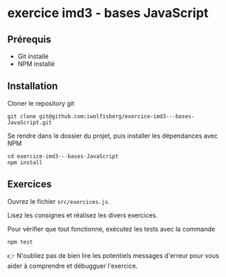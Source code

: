 # exercice imd3 - bases JavaScript

## Prérequis

- Git installé
- NPM installé

## Installation

Cloner le repository git

```
git clone git@github.com:iwolfisberg/exercice-imd3---bases-JavaScript.git
```

Se rendre dans le dossier du projet, puis installer les dépendances avec NPM

```
cd exercice-imd3---bases-JavaScript
npm install
```

## Exercices

Ouvrez le fichier `src/exercices.js`.

Lisez les consignes et réalisez les divers exercices.

Pour vérifier que tout fonctionne, exécutez les tests avec la commande

```
npm test
```

👉 N'oubliez pas de bien lire les potentiels messages d'erreur pour vous aider à comprendre et débugguer l'exercice.

